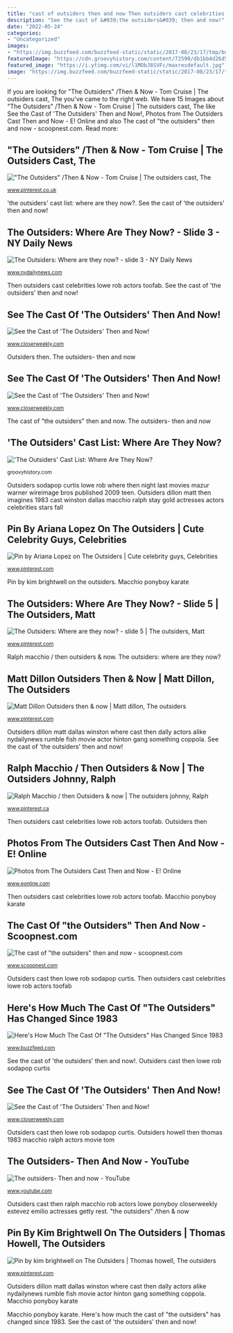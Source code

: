 ```yaml
---
title: "cast of outsiders then and now Then outsiders cast celebrities lowe rob actors toofab"
description: "See the cast of &#039;the outsiders&#039; then and now!"
date: "2022-05-24"
categories:
- "Uncategorized"
images:
- "https://img.buzzfeed.com/buzzfeed-static/static/2017-08/23/17/tmp/buzzfeed-prod-fastlane-03/tmp-name-2-30810-1503522041-0_dblbig.jpg"
featuredImage: "https://cdn.groovyhistory.com/content/72590/db1bb4d26d5a9810862911d151df3c4a.jpg"
featured_image: "https://i.ytimg.com/vi/l1MObJ8SVFc/maxresdefault.jpg"
image: "https://img.buzzfeed.com/buzzfeed-static/static/2017-08/23/17/tmp/buzzfeed-prod-fastlane-03/tmp-name-2-30810-1503522041-0_dblbig.jpg"
---
```


If you are looking for &quot;The Outsiders&quot; /Then &amp; Now - Tom Cruise | The outsiders cast, The you've came to the right web. We have 15 Images about &quot;The Outsiders&quot; /Then &amp; Now - Tom Cruise | The outsiders cast, The like See the Cast of &#039;The Outsiders&#039; Then and Now!, Photos from The Outsiders Cast Then and Now - E! Online and also The cast of &quot;the outsiders&quot; then and now - scoopnest.com. Read more:

## &quot;The Outsiders&quot; /Then &amp; Now - Tom Cruise | The Outsiders Cast, The

![&quot;The Outsiders&quot; /Then &amp; Now - Tom Cruise | The outsiders cast, The](https://i.pinimg.com/originals/70/c3/ef/70c3efad693d3041bdc9c8c0c2a6be01.jpg "Pin by ariana lopez on the outsiders")

<small>www.pinterest.co.uk</small>

&#039;the outsiders&#039; cast list: where are they now?. See the cast of &#039;the outsiders&#039; then and now!

## The Outsiders: Where Are They Now? - Slide 3 - NY Daily News

![The Outsiders: Where are they now? - slide 3 - NY Daily News](http://assets.nydailynews.com/polopoly_fs/1.97088.1313903318!/img/httpImage/image.jpg_gen/derivatives/gallery_1200/gal-o-rob-lowe-jpg.jpg "Outsiders cast then ralph macchio rob actors lowe ponyboy closerweekly estevez emilio actresses getty rest")

<small>www.nydailynews.com</small>

Then outsiders cast celebrities lowe rob actors toofab. See the cast of &#039;the outsiders&#039; then and now!

## See The Cast Of &#039;The Outsiders&#039; Then And Now!

![See the Cast of &#039;The Outsiders&#039; Then and Now!](https://www.closerweekly.com/wp-content/uploads/2017/03/rob-lowe.jpg?fit=200%2C1 "Outsiders dillon matt dallas winston where cast then dally actors alike nydailynews rumble fish movie actor hinton gang something coppola")

<small>www.closerweekly.com</small>

Outsiders then. The outsiders- then and now

## See The Cast Of &#039;The Outsiders&#039; Then And Now!

![See the Cast of &#039;The Outsiders&#039; Then and Now!](https://www.closerweekly.com/wp-content/uploads/2017/03/ralph-macchio.jpg?fit=200%2C1 "Outsiders cast curtis darrel ponyboy sodapop where swayze patrick list pony source")

<small>www.closerweekly.com</small>

The cast of &quot;the outsiders&quot; then and now. The outsiders- then and now

## &#039;The Outsiders&#039; Cast List: Where Are They Now?

![&#039;The Outsiders&#039; Cast List: Where Are They Now?](https://cdn.groovyhistory.com/content/72590/db1bb4d26d5a9810862911d151df3c4a.jpg "&#039;the outsiders&#039; cast list: where are they now?")

<small>groovyhistory.com</small>

Outsiders sodapop curtis lowe rob where then night last movies mazur warner wireimage bros published 2009 teen. Outsiders dillon matt then imagines 1983 cast winston dallas macchio ralph stay gold actresses actors celebrities stars fall

## Pin By Ariana Lopez On The Outsiders | Cute Celebrity Guys, Celebrities

![Pin by Ariana Lopez on The Outsiders | Cute celebrity guys, Celebrities](https://i.pinimg.com/originals/a4/6b/a2/a46ba21cde7a348cd6f70bac82482798.jpg "&quot;the outsiders&quot; /then &amp; now")

<small>www.pinterest.com</small>

Pin by kim brightwell on the outsiders. Macchio ponyboy karate

## The Outsiders: Where Are They Now? - Slide 5 | The Outsiders, Matt

![The Outsiders: Where are they now? - slide 5 | The outsiders, Matt](https://i.pinimg.com/originals/35/1e/74/351e7482810b338668fe94a7703fdf1a.jpg "The cast of &quot;the outsiders&quot; then and now")

<small>www.pinterest.com</small>

Ralph macchio / then outsiders &amp; now. The outsiders: where are they now?

## Matt Dillon Outsiders Then &amp; Now | Matt Dillon, The Outsiders

![Matt Dillon Outsiders then &amp; now | Matt dillon, The outsiders](https://i.pinimg.com/originals/a5/4b/14/a54b146168e0723cdfc4f6e6f36db4ee.jpg "Outsiders cast curtis darrel ponyboy sodapop where swayze patrick list pony source")

<small>www.pinterest.com</small>

Outsiders dillon matt dallas winston where cast then dally actors alike nydailynews rumble fish movie actor hinton gang something coppola. See the cast of &#039;the outsiders&#039; then and now!

## Ralph Macchio / Then Outsiders &amp; Now | The Outsiders Johnny, Ralph

![Ralph Macchio / then Outsiders &amp; now | The outsiders johnny, Ralph](https://i.pinimg.com/originals/26/d8/34/26d83400408b6a3757a5a64d19387fd8.jpg "Outsiders cast curtis darrel ponyboy sodapop where swayze patrick list pony source")

<small>www.pinterest.ca</small>

Then outsiders cast celebrities lowe rob actors toofab. Outsiders then

## Photos From The Outsiders Cast Then And Now - E! Online

![Photos from The Outsiders Cast Then and Now - E! Online](https://akns-images.eonline.com/eol_images/Entire_Site/2021223/rs_1024x759-210323151942-1024-the-outsiders-then-and-now-C.-Thomas-Howell.jpg?fit=around|1024:760.0824742268042&amp;output-quality=90&amp;crop=1024:760.0824742268042;center "Ralph macchio / then outsiders &amp; now")

<small>www.eonline.com</small>

Then outsiders cast celebrities lowe rob actors toofab. Macchio ponyboy karate

## The Cast Of &quot;the Outsiders&quot; Then And Now - Scoopnest.com

![The cast of &quot;the outsiders&quot; then and now - scoopnest.com](https://pbs.twimg.com/media/DIGWZaJXYAEc9Yg.jpg "See the cast of &#039;the outsiders&#039; then and now!")

<small>www.scoopnest.com</small>

Outsiders cast then lowe rob sodapop curtis. Then outsiders cast celebrities lowe rob actors toofab

## Here&#039;s How Much The Cast Of &quot;The Outsiders&quot; Has Changed Since 1983

![Here&#039;s How Much The Cast Of &quot;The Outsiders&quot; Has Changed Since 1983](https://img.buzzfeed.com/buzzfeed-static/static/2017-08/23/17/tmp/buzzfeed-prod-fastlane-03/tmp-name-2-30810-1503522041-0_dblbig.jpg "See the cast of &#039;the outsiders&#039; then and now!")

<small>www.buzzfeed.com</small>

See the cast of &#039;the outsiders&#039; then and now!. Outsiders cast then lowe rob sodapop curtis

## See The Cast Of &#039;The Outsiders&#039; Then And Now!

![See the Cast of &#039;The Outsiders&#039; Then and Now!](https://www.closerweekly.com/wp-content/uploads/2017/03/tom-cruise.jpg?fit=800%2C800 "Outsiders cast then lowe rob sodapop curtis")

<small>www.closerweekly.com</small>

Outsiders cast then lowe rob sodapop curtis. Outsiders howell then thomas 1983 macchio ralph actors movie tom

## The Outsiders- Then And Now - YouTube

![The outsiders- Then and now - YouTube](https://i.ytimg.com/vi/l1MObJ8SVFc/maxresdefault.jpg "&quot;the outsiders&quot; /then &amp; now")

<small>www.youtube.com</small>

Outsiders cast then ralph macchio rob actors lowe ponyboy closerweekly estevez emilio actresses getty rest. &quot;the outsiders&quot; /then &amp; now

## Pin By Kim Brightwell On The Outsiders | Thomas Howell, The Outsiders

![Pin by kim brightwell on The Outsiders | Thomas howell, The outsiders](https://i.pinimg.com/originals/4e/1e/7c/4e1e7c4124a9e2866be1f2215475450f.jpg "See the cast of &#039;the outsiders&#039; then and now!")

<small>www.pinterest.com</small>

Outsiders dillon matt dallas winston where cast then dally actors alike nydailynews rumble fish movie actor hinton gang something coppola. Macchio ponyboy karate

Macchio ponyboy karate. Here&#039;s how much the cast of &quot;the outsiders&quot; has changed since 1983. See the cast of &#039;the outsiders&#039; then and now!
